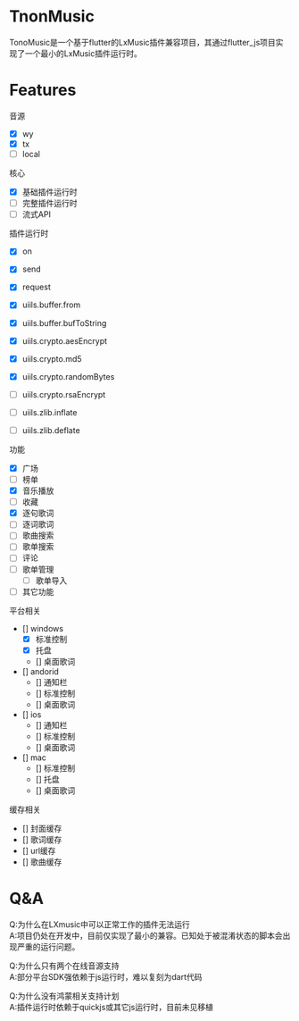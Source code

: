# TnonMusic

TonoMusic是一个基于flutter的LxMusic插件兼容项目，其通过flutter_js项目实现了一个最小的LxMusic插件运行时。

# Features

音源
- [x]  wy
- [x]  tx
- [ ]  local

核心

- [x] 基础插件运行时
- [ ] 完整插件运行时
- [ ] 流式API

插件运行时

- [x] on
- [x] send
- [x] request
- [x] uiils.buffer.from
- [x] uiils.buffer.bufToString
- [x] uiils.crypto.aesEncrypt
- [x] uiils.crypto.md5
- [x] uiils.crypto.randomBytes
- [ ] uiils.crypto.rsaEncrypt
- [ ] uiils.zlib.inflate
- [ ] uiils.zlib.deflate


功能

- [x] 广场
- [ ] 榜单 
- [x] 音乐播放
- [ ] 收藏
- [x] 逐句歌词
- [ ] 逐词歌词
- [ ] 歌曲搜索
- [ ] 歌单搜索
- [ ] 评论
- [ ] 歌单管理
    - [ ] 歌单导入
- [ ] 其它功能

平台相关

- [] windows
    - [x] 标准控制
    - [x] 托盘
    - [] 桌面歌词
- [] andorid
    - [] 通知栏
    - [] 标准控制
    - [] 桌面歌词
- [] ios
    - [] 通知栏
    - [] 标准控制
    - [] 桌面歌词
- [] mac
    - [] 标准控制
    - [] 托盘
    - [] 桌面歌词

缓存相关
- [] 封面缓存
- [] 歌词缓存
- [] url缓存
- [] 歌曲缓存


# Q&A

Q:为什么在LXmusic中可以正常工作的插件无法运行  
A:项目仍处在开发中，目前仅实现了最小的兼容。已知处于被混淆状态的脚本会出现严重的运行问题。

Q:为什么只有两个在线音源支持  
A:部分平台SDK强依赖于js运行时，难以复刻为dart代码  

Q:为什么没有鸿蒙相关支持计划  
A:插件运行时依赖于quickjs或其它js运行时，目前未见移植

